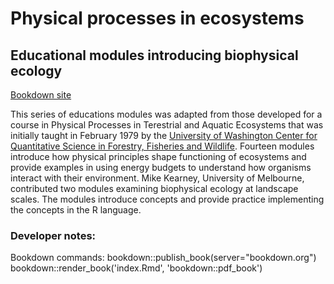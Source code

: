 # Physical processes in ecosystems
## Educational modules introducing biophysical ecology
[Bookdown site](https://bookdown.org/huckley/Physical_Processes_In_Ecosystems/)

This series of educations modules was adapted from those developed for a course in Physical Processes in Terestrial and Aquatic Ecosystems that was initially taught in February 1979 by the [University of Washington Center for Quantitative Science in Forestry, Fisheries and Wildlife](https://quantitative.uw.edu/). Fourteen modules introduce how physical principles shape functioning of ecosystems and provide examples in using energy budgets to understand how organisms interact with their environment. Mike Kearney, University of Melbourne, contributed two modules examining biophysical ecology at landscape scales. The modules introduce concepts and provide practice implementing the concepts in the R language. 

### Developer notes:
Bookdown commands:
bookdown::publish_book(server="bookdown.org")
bookdown::render_book('index.Rmd', 'bookdown::pdf_book')
